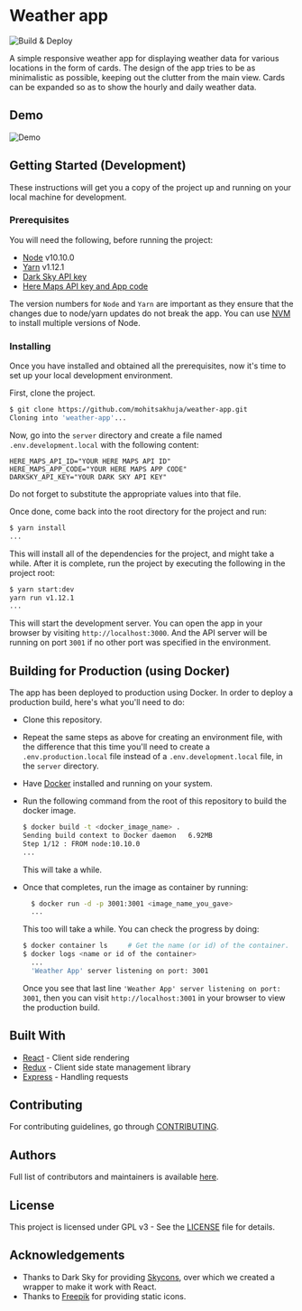 # Weather app

![Build & Deploy](https://github.com/mohitsakhuja/weather-app/workflows/Build%20&%20Deploy/badge.svg)

A simple responsive weather app for displaying weather data for various locations
in the form of cards. The design of the app tries to be as minimalistic as possible,
keeping out the clutter from the main view. Cards can be expanded so as to show
the hourly and daily weather data.

## Demo

![Demo](https://user-images.githubusercontent.com/30660843/48339321-f6313f80-e68d-11e8-8b7a-13416da7525d.gif)

## Getting Started (Development)

These instructions will get you a copy of the project up and running on your
local machine for development.

### Prerequisites

You will need the following, before running the project:

- [Node](https://nodejs.org/en/) v10.10.0
- [Yarn](https://yarnpkg.com/en/) v1.12.1
- [Dark Sky API key](https://darksky.net/dev)
- [Here Maps API key and App code](https://developer.here.com/)

The version numbers for `Node` and `Yarn` are important as they ensure that the
changes due to node/yarn updates do not break the app. You can use [NVM](https://github.com/creationix/nvm)
to install multiple versions of Node.

### Installing

Once you have installed and obtained all the prerequisites, now it's time to set
up your local development environment.

First, clone the project.

```bash
$ git clone https://github.com/mohitsakhuja/weather-app.git
Cloning into 'weather-app'...
```

Now, go into the `server` directory and create a file named `.env.development.local`
with the following content:

```
HERE_MAPS_API_ID="YOUR HERE MAPS API ID"
HERE_MAPS_APP_CODE="YOUR HERE MAPS APP CODE"
DARKSKY_API_KEY="YOUR DARK SKY API KEY"
```

Do not forget to substitute the appropriate values into that file.

Once done, come back into the root directory for the project and run:

```bash
$ yarn install
...
```

This will install all of the dependencies for the project, and might take a while.
After it is complete, run the project by executing the following in the project
root:

```bash
$ yarn start:dev
yarn run v1.12.1
...
```

This will start the development server. You can open the app in your browser by
visiting `http://localhost:3000`. And the API server will be running on port `3001`
if no other port was specified in the environment.

## Building for Production (using Docker)

The app has been deployed to production using Docker. In order to deploy a
production build, here's what you'll need to do:

- Clone this repository.
- Repeat the same steps as above for creating an environment file, with the
  difference that this time you'll need to create a `.env.production.local`
  file instead of a `.env.development.local` file, in the `server` directory.
- Have [Docker](https://www.docker.com/) installed and running on your system.
- Run the following command from the root of this repository to build the docker
  image.

  ```bash
  $ docker build -t <docker_image_name> .
  Sending build context to Docker daemon   6.92MB
  Step 1/12 : FROM node:10.10.0
  ...
  ```

  This will take a while.

- Once that completes, run the image as container by running:

  ```bash
    $ docker run -d -p 3001:3001 <image_name_you_gave>
    ...
  ```

  This too will take a while. You can check the progress by doing:

  ```bash
  $ docker container ls     # Get the name (or id) of the container.
  $ docker logs <name or id of the container>
    ...
    'Weather App' server listening on port: 3001
  ```

  Once you see that last line `'Weather App' server listening on port: 3001`, then
  you can visit `http://localhost:3001` in your browser to view the production build.

## Built With

- [React](https://reactjs.org/) - Client side rendering
- [Redux](https://redux.js.org/) - Client side state management library
- [Express](https://expressjs.com/) - Handling requests

## Contributing

For contributing guidelines, go through [CONTRIBUTING](.github/CONTRIBUTING.md).

## Authors

Full list of contributors and maintainers is available [here](.github/CONTRIBUTORS.md).

## License

This project is licensed under GPL v3 - See the [LICENSE](LICENSE) file for
details.

## Acknowledgements

- Thanks to Dark Sky for providing [Skycons](https://github.com/darkskyapp/skycons),
  over which we created a wrapper to make it work with React.
- Thanks to [Freepik](https://www.flaticon.com/) for providing static icons.

